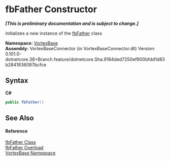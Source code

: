 # fbFather Constructor 
 _**\[This is preliminary documentation and is subject to change.\]**_

Initializes a new instance of the <a href="T_VortexBase_fbFather.md">fbFather</a> class

**Namespace:**&nbsp;<a href="N_VortexBase.md">VortexBase</a><br />**Assembly:**&nbsp;VortexBaseConnector (in VortexBaseConnector.dll) Version: 0.101.0-dotnetcore.38+Branch.feature/dotnetcore.Sha.9184ded7250ef900bfdd1d83b2841836087bcfce

## Syntax

**C#**<br />
``` C#
public fbFather()
```


## See Also


#### Reference
<a href="T_VortexBase_fbFather.md">fbFather Class</a><br /><a href="Overload_VortexBase_fbFather__ctor.md">fbFather Overload</a><br /><a href="N_VortexBase.md">VortexBase Namespace</a><br />